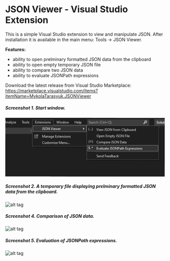 # JSON Viewer - Visual Studio Extension

This is a simple Visual Studio extension to view and manipulate JSON. After installation it is available in the main menu: Tools -&gt; JSON Viewer.

**Features:**
- ability to open prelminary formatted JSON data from the clipboard
- ability to open empty temporary JSON file
- ability to compare two JSON data
- ability to evaluate JSONPath expressions

Download the latest release from Visual Studio Marketplace: https://marketplace.visualstudio.com/items?itemName=MykolaTarasyuk.JSONViewer


##### Screenshot 1. Start window.
![alt tag](https://github.com/marss19/json-viewer-visual-studio-extension/blob/master/docs/jv-main.png)



##### Screenshot 2. A temporary file displaying prelminary formatted JSON data from the clipboard.
![alt tag](https://github.com/marss19/json-viewer-visual-studio-extension/blob/master/docs/jv-pastedfromclipboard.png)



##### Screenshot 4. Comparison of JSON data.
![alt tag](https://github.com/marss19/json-viewer-visual-studio-extension/blob/master/docs/jv-compare.png)



##### Screenshot 5. Evaluation of JSONPath expressions.
![alt tag](https://github.com/marss19/json-viewer-visual-studio-extension/blob/master/docs/jv-jsonpath.png)







